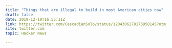 ```yaml
---
title: "Things that are illegal to build in most American cities now"
draft: false
date: 2019-12-10T16:55:11Z
link: https://twitter.com/CascadianSolo/status/1204306278173958145?utm_medium=RSS&utm_source=hune
site: twitter.com
topic: Hacker News  

---
```

